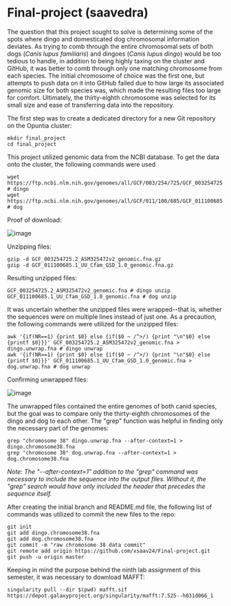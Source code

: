 # Final-project (saavedra)
The question that this project sought to solve is determining some of the spots where dingo and domesticated dog chromosomal information deviates. As trying to comb through the entire chromosomal sets of both dogs (_Canis lupus familiaris_) and dingoes (_Canis lupus dingo_) would be too tedious to handle, in addition to being highly taxing on the cluster and GitHub, it was better to comb through only one matching chromosome from each species. The initial chromosome of choice was the first one, but attempts to push data on it into GitHub failed due to how large its associated genomic size for both species was, which made the resulting files too large for comfort. Ultimately, the thirty-eighth chromosome was selected for its small size and ease of transferring data into the repository.

The first step was to create a dedicated directory for a new Git repository on the Opuntia cluster:

```
mkdir final_project
cd final_project
```
This project utilized genomic data from the NCBI database. To get the data onto the cluster, the following commands were used

```
wget https://ftp.ncbi.nlm.nih.gov/genomes/all/GCF/003/254/725/GCF_003254725.2_ASM325472v2/GCF_003254725.2_ASM325472v2_genomic.fna.gz # dingo
wget https://ftp.ncbi.nlm.nih.gov/genomes/all/GCF/011/100/685/GCF_011100685.1_UU_Cfam_GSD_1.0/GCF_011100685.1_UU_Cfam_GSD_1.0_genomic.fna.gz # dog
```
Proof of download:

![image](https://github.com/user-attachments/assets/8cc6d255-dfb5-4239-bf7b-ceb98e0312d1)

Unzipping files:

```
gzip -d GCF_003254725.2_ASM325472v2_genomic.fna.gz
gzip -d GCF_011100685.1_UU_Cfam_GSD_1.0_genomic.fna.gz
```

Resulting unzipped files:

```
GCF_003254725.2_ASM325472v2_genomic.fna # dingo unzip
GCF_011100685.1_UU_Cfam_GSD_1.0_genomic.fna # dog unzip
```

It was uncertain whether the unzipped files were wrapped--that is, whether the sequences were on multiple lines instead of just one. As a precaution, the following commands were utilized for the unzipped files: 

```
awk '{if(NR==1) {print $0} else {if($0 ~ /^>/) {print "\n"$0} else {printf $0}}}' GCF_003254725.2_ASM325472v2_genomic.fna > dingo.unwrap.fna # dingo unwrap
awk '{if(NR==1) {print $0} else {if($0 ~ /^>/) {print "\n"$0} else {printf $0}}}' GCF_011100685.1_UU_Cfam_GSD_1.0_genomic.fna > dog.unwrap.fna # dog unwrap
```

Confirming unwrapped files:

![image](https://github.com/user-attachments/assets/426e4f31-544d-4cd5-9886-54be5276efe4)

The unwrapped files contained the entire genomes of both canid species, but the goal was to compare only the thirty-eighth chromosomes of the dingo and dog to each other. The "grep" function was helpful in finding only the necessary part of the genomes:

```
grep "chromosome 38" dingo.unwrap.fna --after-context=1 > dingo.chromosome38.fna
grep "chromosome 38" dog.unwrap.fna --after-context=1 > dog.chromosome38.fna
```

_Note: The "--after-context=1" addition to the "grep" command was necessary to include the sequence into the output files. Without it, the "grep" search would have only included the header that precedes the sequence itself._

After creating the initial branch and README.md file, the following list of commands was utilized to commit the new files to the repo:

```
git init
git add dingo.chromosome38.fna
git add dog.chromosome38.fna
git commit -m "raw chromosome 38 data commit"
git remote add origin https://github.com/xsaav24/Final-project.git
git push -u origin master
```
Keeping in mind the purpose behind the ninth lab assignment of this semester, it was necessary to download MAFFT:

```
singularity pull --dir $(pwd) mafft.sif https://depot.galaxyproject.org/singularity/mafft:7.525--h031d066_1
```

